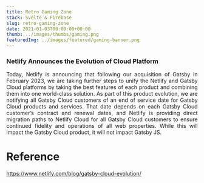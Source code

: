 ```yaml
---
title: Retro Gaming Zone
stack: Svelte & Firebase
slug: retro-gaming-zone
date: 2021-01-03T00:00:00+00:00
thumb: ../images/thumbs/gaming.png
featuredImg: ../images/featured/gaming-banner.png
---
```


### Netlify Announces the Evolution of Cloud Platform

<p style='text-align: justify;' >
Today, Netlify is announcing that following our acquisition of Gatsby in February 2023, we are taking further steps to unify the Netlify and Gatsby Cloud platforms by taking the best features of each product and combining them into one world-class solution. As part of this product evolution, we are notifying all Gatsby Cloud customers of an end of service date for Gatsby Cloud products and services. That date depends on each Gatsby Cloud customer’s contract and renewal dates, and Netlify is providing direct migration paths to Netlify Cloud for all Gatsby Cloud customers to ensure continued fidelity and operations of all web properties. While this will impact the Gatsby Cloud product, it will not impact Gatsby JS.
</p>

# Reference

https://www.netlify.com/blog/gatsby-cloud-evolution/
